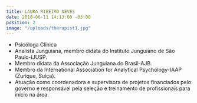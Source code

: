 ```yaml
---
title: LAURA RIBEIRO NEVES
date: 2018-06-11 14:13:00 -03:00
position: 2
image: "/uploads/therapist1.jpg"
---
```


* Psicóloga Clínica
* Analista Junguiana, membro didata do Instituto Junguiano de São Paulo-IJUSP.
* Membro didata da Associação Junguiana do Brasil-AJB.
* Membro da International Association for Analytical Psychology-IAAP (Zurique, Suíça).
* Atuação como coordenadora e supervisora de projetos financiados pelo governo e responsável pela seleção e treinamento de profissionais para início na área.